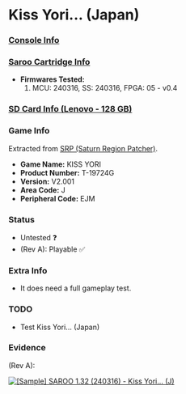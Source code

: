 # Kiss Yori... (Japan)

### [Console Info](../../../../../Info/Consoles/VA13/README.md)

### [Saroo Cartridge Info](../../../../../Info/Cartridges/RetroGameParadiseStore/1.32F/README.md)

- <b>Firmwares Tested:</b>
  1. MCU: 240316, SS: 240316, FPGA: 05 - v0.4

### [SD Card Info (Lenovo - 128 GB)](../../../../../Info/SdCards/Lenovo/128GB/fat32/README.md)

### Game Info

Extracted from [SRP (Saturn Region Patcher)](https://segaxtreme.net/resources/saturn-region-patcher.81/download).

- <b>Game Name:</b> KISS YORI
- <b>Product Number:</b> T-19724G
- <b>Version:</b> V2.001
- <b>Area Code:</b> J
- <b>Peripheral Code:</b> EJM

### Status

- Untested :question:
- (Rev A): Playable :white_check_mark:

### Extra Info

- It does need a full gameplay test.

### TODO

- Test Kiss Yori... (Japan)

### Evidence

(Rev A):

[![[Sample] SAROO 1.32 (240316) - Kiss Yori... (J)](https://img.youtube.com/vi/chuCZJETbOw/0.jpg)](https://www.youtube.com/watch?v=chuCZJETbOw)
